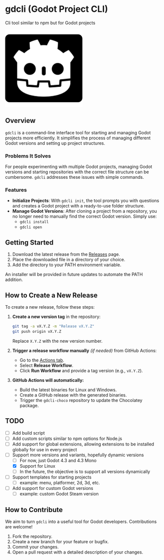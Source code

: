 # gdcli (Godot Project CLI)

Cli tool similar to npm but for Godot projects

![Icon](<icon.png>)

## Overview

`gdcli` is a command-line interface tool for starting and managing Godot projects more efficiently. It simplifies the process of managing different Godot versions and setting up project structures.

### Problems It Solves

For people experimenting with multiple Godot projects, managing Godot versions and starting repositories with the correct file structure can be cumbersome. `gdcli` addresses these issues with simple commands.

### Features

- **Initialize Projects**: With `gdcli init`, the tool prompts you with questions and creates a Godot project with a ready-to-use folder structure.
- **Manage Godot Versions**: After cloning a project from a repository, you no longer need to manually find the correct Godot version. Simply use:
  - `gdcli install`
  - `gdcli open`

## Getting Started

1. Download the latest release from the [Releases](https://github.com/IgorBayerl/gdcli/releases) page.
2. Place the downloaded file in a directory of your choice.
3. Add the directory to your PATH environment variable.

An installer will be provided in future updates to automate the PATH addition.

## How to Create a New Release

To create a new release, follow these steps:

1. **Create a new version tag** in the repository:
   ```sh
   git tag -a vX.Y.Z -m "Release vX.Y.Z"
   git push origin vX.Y.Z
   ```
   Replace `X.Y.Z` with the new version number.

2. **Trigger a release workflow manually** *(if needed)* from GitHub Actions:
   - Go to the [Actions tab](https://github.com/IgorBayerl/gdcli/actions).
   - Select **Release Workflow**.
   - Click **Run Workflow** and provide a tag version (e.g., `vX.Y.Z`).

3. **GitHub Actions will automatically:**
   - Build the latest binaries for Linux and Windows.
   - Create a GitHub release with the generated binaries.
   - Trigger the `gdcli-choco` repository to update the Chocolatey package.

## TODO

- [ ] Add build script
- [ ] Add custom scripts similar to npm options for Node.js
- [ ] Add support for global extensions, allowing extensions to be installed globally for use in every project
- [ ] Support more versions and variants, hopefully dynamic versions
  - [ ] For now, just Godot 4.3 and 4.3 Mono
  - [x] Support for Linux
  - [ ] In the future, the objective is to support all versions dynamically
- [ ] Support templates for starting projects
  - [ ] example: menu, platformer, 2d, 3d, etc.
- [ ] Add support for custom Godot versions
  - [ ] example: custom Godot Steam version

## How to Contribute

We aim to turn `gdcli` into a useful tool for Godot developers. Contributions are welcome!

1. Fork the repository.
2. Create a new branch for your feature or bugfix.
3. Commit your changes.
4. Open a pull request with a detailed description of your changes.
